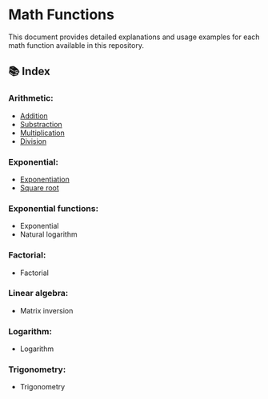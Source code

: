 # Math Functions

This document provides detailed explanations and usage examples for each math function available in this repository.

## 📚 Index
### Arithmetic:
- [Addition](arithmetic/arithmetic.md#additiona-b)
- [Substraction](arithmetic/arithmetic.md#subtractiona-b)
- [Multiplication](arithmetic/arithmetic.md#multiplicationa-b)
- [Division](arithmetic/arithmetic.md#divisiona-b)

### Exponential:
- [Exponentiation](exponential/exponential.md#powerbase-exponent)
- [Square root](exponential/exponential.md#square_rootnumber)

### Exponential functions:
- Exponential
- Natural logarithm

### Factorial:
- Factorial

### Linear algebra:
- Matrix inversion

### Logarithm:
- Logarithm

### Trigonometry:
- Trigonometry
